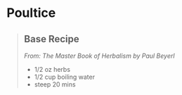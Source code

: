 # Poultice

> ## Base Recipe
> _From: The Master Book of Herbalism by Paul Beyerl_
> - 1/2 oz herbs
> - 1/2 cup boiling water
> - steep 20 mins



